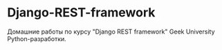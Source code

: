 # Django-REST-framework
Домашние работы по курсу "Django REST framework" Geek University Python-разработки.
